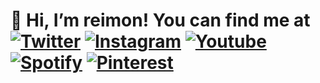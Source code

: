 # 👋 Hi, I’m reimon! You can find me at [![Twitter](https://cdn4.iconfinder.com/data/icons/social-media-icons-the-circle-set/48/twitter_circle-24.png)](https://twitter.com/yonosedondevoy) [![Instagram](https://cdn3.iconfinder.com/data/icons/2018-social-media-logotypes/1000/2018_social_media_popular_app_logo_instagram-24.png)](https://instagram.com/yonosedondevoy) [![Youtube](https://cdn3.iconfinder.com/data/icons/2018-social-media-logotypes/1000/2018_social_media_popular_app_logo_youtube-24.png)](https://www.youtube.com/@yonosedondevoy) [![Spotify](https://cdn0.iconfinder.com/data/icons/social-media-2474/128/spotify_interface_media_social_logo-24.png)](https://open.spotify.com/user/11134995765) [![Pinterest](https://cdn2.iconfinder.com/data/icons/social-media-2285/512/1_Pinterest_colored_svg-24.png)](https://pinterest.com/yonosedondevoy)
